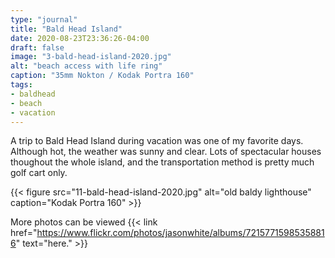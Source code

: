 ```yaml
---
type: "journal"
title: "Bald Head Island"
date: 2020-08-23T23:36:26-04:00
draft: false
image: "3-bald-head-island-2020.jpg"
alt: "beach access with life ring"
caption: "35mm Nokton / Kodak Portra 160"
tags:
- baldhead
- beach
- vacation
---
```


A trip to Bald Head Island during vacation was one of my favorite days. Although hot, the weather was sunny and clear. Lots of spectacular houses thoughout the whole island, and the transportation method is pretty much golf cart only. 

{{< figure src="11-bald-head-island-2020.jpg" alt="old baldy lighthouse" caption="Kodak Portra 160" >}}

More photos can be viewed {{< link href="https://www.flickr.com/photos/jasonwhite/albums/72157715985358816" text="here." >}}

